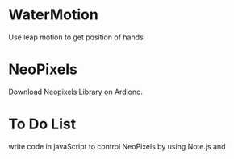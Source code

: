 WaterMotion
===========

Use leap motion to get position of hands

NeoPixels
===========

Download Neopixels Library on Ardiono.

To Do List
=============
write code in javaScript to control NeoPixels by using Note.js and
